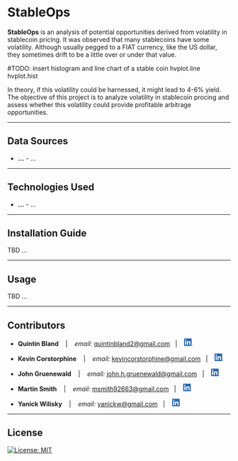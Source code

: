 # StableOps

**StableOps** is an analysis of potential opportunities derived from volatility in stablecoin pricing.  It was observed that many stablecoins have some volatility.  Although usually pegged to a FIAT currency, like the US dollar, they sometimes drift to be a little over or under that value.

#TODO: insert histogram and line chart of a stable coin
hvplot.line
hvplot.hist

In theory, if this volatility could be harnessed, it might lead to 4-6% yield.  The objective of this project is to analyze volatility in stablecoin procing and assess whether this volatility could provide profitable arbitrage opportunities. 

---

## Data Sources

* **...** - ...

---

## Technologies Used

* **...** - ...

---

## Installation Guide

TBD ...

---

## Usage

TBD ...

---

## Contributors

*  **Quintin Bland** <span>&nbsp;&nbsp;</span> |
<span>&nbsp;&nbsp;</span> *email:* quintinbland2@gmail.com <span>&nbsp;&nbsp;</span>|
<span>&nbsp;&nbsp;</span> [<img src="images/LI-In-Bug.png" alt="in" width="20"/>](https://www.linkedin.com/in/quintin-bland-a2b94310b/)

*  **Kevin Corstorphine** <span>&nbsp;&nbsp;</span> |
<span>&nbsp;&nbsp;</span> *email:* kevincorstorphine@gmail.com <span>&nbsp;&nbsp;</span>|
<span>&nbsp;&nbsp;</span> [<img src="images/LI-In-Bug.png" alt="in" width="20"/>](https://www.linkedin.com/in/kevin-corstorphine-9020a7113/)

*  **John Gruenewald** <span>&nbsp;&nbsp;</span> |
<span>&nbsp;&nbsp;</span> *email:* john.h.gruenewald@gmail.com <span>&nbsp;&nbsp;</span>|
<span>&nbsp;&nbsp;</span> [<img src="images/LI-In-Bug.png" alt="in" width="20"/>](https://www.linkedin.com/in/jhgruenewald/)

*  **Martin Smith** <span>&nbsp;&nbsp;</span> |
<span>&nbsp;&nbsp;</span> *email:* msmith92663@gmail.com <span>&nbsp;&nbsp;</span>|
<span>&nbsp;&nbsp;</span> [<img src="images/LI-In-Bug.png" alt="in" width="20"/>](https://www.linkedin.com/in/smithmartinp/)

*  **Yanick Wilisky** <span>&nbsp;&nbsp;</span> |
<span>&nbsp;&nbsp;</span> *email:* yanickw@gmail.com <span>&nbsp;&nbsp;</span>|
<span>&nbsp;&nbsp;</span> [<img src="images/LI-In-Bug.png" alt="in" width="20"/>](https://www.linkedin.com/in/yanickwilisky/)



---

## License

[![License: MIT](https://img.shields.io/badge/License-MIT-yellow.svg)](LICENSE)